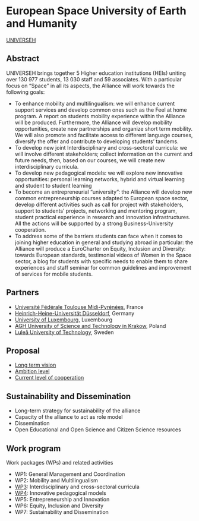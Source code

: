 #  European Space University of Earth and Humanity
[UNIVERSEH](https://universeh.eu)

## Abstract
UNIVERSEH brings together 5 Higher education institutions (HEIs) uniting over 130 977 students, 13 030 staff and 59 associates. With a particular focus on “Space” in all its aspects, the Alliance will work towards the following goals:
- To enhance mobility and multilingualism: we will enhance current support services and develop common ones such as the Feel at home program. A report on students mobility experience within the Alliance will be produced. Furthermore, the Alliance will develop mobility opportunities, create new partnerships and organize short term mobility. We will also promote and facilitate access to different language courses, diversify the offer and contribute to developing students’ tandems.
- To develop new joint Interdisciplinary and cross-sectoral curricula: we will involve different stakeholders; collect information on the current and future needs, then, based on our courses, we will create new interdisciplinary curricula.
- To develop new pedagogical models: we will explore new innovative opportunities: personal learning networks, hybrid and virtual learning and student to student learning
- To become an entrepreneurial “university”: the Alliance will develop new common entrepreneurship courses adapted to European space sector, develop different activities such as call for project with stakeholders, support to students’ projects, networking and mentoring program, student practical experience in research and innovation infrastructures. All the actions will be supported by a strong Business-University cooperation.
- To address some of the barriers students can face when it comes to joining higher education in general and studying abroad in particular: the Alliance will produce a EuroCharter on Equity, Inclusion and Diversity: towards European standards, testimonial videos of Women in the Space sector, a blog for students with specific needs to enable them to share experiences and staff seminar for common guidelines and improvement of services for mobile students.

## Partners
- [Université Fédérale Toulouse Midi-Pyrénées](Partners/France.md), France
- [Heinrich-Heine-Universität Düsseldorf](Partners/Germany.md), Germany
- [University of Luxembourg](Partners/Luxembourg.md), Luxembourg
- [AGH University of Science and Technology in Krakow](Partners/Poland.md), Poland
- [Luleå University of Technology](Partners/Sweden.md), Sweden

## Proposal
- [Long term vision](Proposal.md#long)
- [Ambition level](Proposal.md#ambition)
- [Current level of cooperation](Proposal.md#current)

## Sustainability and Dissemination 
- Long-term strategy for sustainability of the alliance
- Capacity of the alliance to act as role model
- Dissemination
- Open Educational and Open Science and Citizen Science resources

## Work program
Work packages (WPs) and related activities
- WP1: General Management and Coordination
- WP2: Mobility and Multilingualism
- [WP3](WPs/WP3.md): Interdisciplinary and cross-sectoral curricula
- [WP4](WPs/WP4.md): Innovative pedagogical models
- WP5: Entrepreneurship and Innovation
- WP6: Equity, Inclusion and Diversity
- WP7: Sustainability and Dissemination



